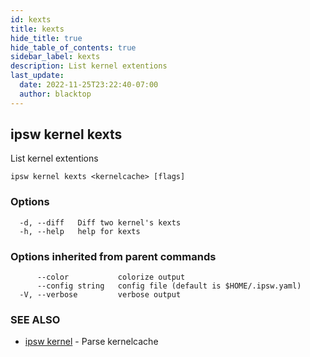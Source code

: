 ```yaml
---
id: kexts
title: kexts
hide_title: true
hide_table_of_contents: true
sidebar_label: kexts
description: List kernel extentions
last_update:
  date: 2022-11-25T23:22:40-07:00
  author: blacktop
---
```

## ipsw kernel kexts

List kernel extentions

```
ipsw kernel kexts <kernelcache> [flags]
```

### Options

```
  -d, --diff   Diff two kernel's kexts
  -h, --help   help for kexts
```

### Options inherited from parent commands

```
      --color           colorize output
      --config string   config file (default is $HOME/.ipsw.yaml)
  -V, --verbose         verbose output
```

### SEE ALSO

* [ipsw kernel](/docs/cli/ipsw/kernel)	 - Parse kernelcache

